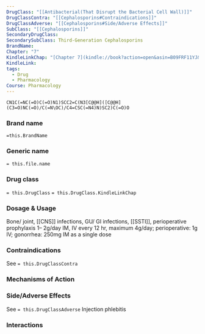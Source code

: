 ```yaml
---
DrugClass: "[[Antibacterial(That Disrupt the Bacterial Cell Wall)]]"
DrugClassContra: "[[Cephalosporins#Contraindications]]"
DrugClassAdverse: "[[Cephalosporins#Side/Adverse Effects]]"
SubClass: "[[Cephalosporins]]"
SecondaryDrugClass: 
SecondarySubClass: Third-Generation Cephalosporins
BrandName: 
Chapter: "7"
KindleLinkChap: "[Chapter 7](kindle://book?action=open&asin=B09FRF11YJ&location=3380)"
KindleLink: 
tags:
  - Drug
  - Pharmacology
Course: Pharmacology
---
```

```smiles
CN1C(=NC(=O)C(=O)N1)SCC2=C(N3[C@@H]([C@@H](C3=O)NC(=O)/C(=N\OC)/C4=CSC(=N4)N)SC2)C(=O)O
```

### Brand name
`=this.BrandName`
### Generic name
`= this.file.name`

### Drug class 
`= this.DrugClass`
	`= this.DrugClass.KindleLinkChap`

### Dosage & Usage
Bone/ joint, [[CNS]] infections, GU/ GI infections, [[SSTI]], perioperative prophylaxis 
1– 2g/day IM, IV every 12 hr, maximum 4g/day; perioperative: 1g IV; gonorrhea: 250mg IM as a single dose

### Contraindications
See `= this.DrugClassContra`

### Mechanisms of Action

### Side/Adverse Effects
See `= this.DrugClassAdverse`
Injection phlebitis

### Interactions

